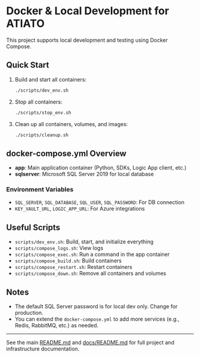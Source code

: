 # Docker & Local Development for ATIATO

This project supports local development and testing using Docker Compose.

## Quick Start

1. Build and start all containers:
   ```sh
   ./scripts/dev_env.sh
   ```
2. Stop all containers:
   ```sh
   ./scripts/stop_env.sh
   ```
3. Clean up all containers, volumes, and images:
   ```sh
   ./scripts/cleanup.sh
   ```

## docker-compose.yml Overview

- **app**: Main application container (Python, SDKs, Logic App client, etc.)
- **sqlserver**: Microsoft SQL Server 2019 for local database

### Environment Variables
- `SQL_SERVER`, `SQL_DATABASE`, `SQL_USER`, `SQL_PASSWORD`: For DB connection
- `KEY_VAULT_URL`, `LOGIC_APP_URL`: For Azure integrations

## Useful Scripts

- `scripts/dev_env.sh`: Build, start, and initialize everything
- `scripts/compose_logs.sh`: View logs
- `scripts/compose_exec.sh`: Run a command in the app container
- `scripts/compose_build.sh`: Build containers
- `scripts/compose_restart.sh`: Restart containers
- `scripts/compose_down.sh`: Remove all containers and volumes

## Notes
- The default SQL Server password is for local dev only. Change for production.
- You can extend the `docker-compose.yml` to add more services (e.g., Redis, RabbitMQ, etc.) as needed.

---
See the main [README.md](../README.md) and [docs/README.md](./README.md) for full project and infrastructure documentation.

